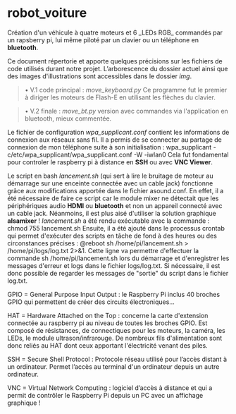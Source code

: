 # robot_voiture
Création d'un véhicule à quatre moteurs et 6 \_LEDs RGB\_ commandés par un rapsberry pi, lui même piloté par un clavier ou un téléphone en **bluetooth**.

Ce document répertorie et apporte quelques précisions sur les fichiers de code utilisés durant notre projet. L’arborescence du dossier actuel ainsi que des images d'illustrations sont accessibles dans le dossier *img*.
    
> • V.1 code principal : *move_keyboard.py*  Ce programme fut le premier à diriger les moteurs de Flash-E en utilisant les flèches du clavier.

> • V.2 finale : *move_bt.py* version avec commandes via l'application en bluetooth, mieux commentée.


Le fichier de configuration *wpa_supplicant.conf* contient les informations de connexion aux réseaux sans fil. Il a permis de se connecter au partage de connexion de mon téléphone suite à son initialisation : wpa_supplicant -c/etc/wpa_supplicant/wpa_supplicant.conf -W -iwlan0 Cela fut fondamental pour controler le raspberry pi à distance en **SSH** ou avec **VNC Viewer**.

Le script en bash *lancement.sh* (qui sert à lire le bruitage de moteur au démarrage sur une enceinte connectée avec un cable jack) fonctionne grâce aux modifications apportée dans le fichier asound.conf. En effet, il a été nécessaire de faire ce script car le module mixer ne détectait que les périphériques audio **HDMI** ou **bluetooth** et non un appareil connecté avec un cable jack. Néanmoins, il est plus aisé d'utiliser la solution graphique **alsamixer** ! *lancement.sh* a été rendu exécutable avec la commande : chmod 755 lancement.sh
Ensuite, il a été ajouté dans le processus crontab qui permet d'exécuter des scripts en tâche de fond à des heures ou des circonstances précises : @reboot sh /home/pi/lancement.sh > /home/pi/logs/log.txt 2>&1.  Cette ligne va permettre d'effectuer la commande sh /home/pi/lancement.sh lors du démarrage et d'enregistrer les messages d'erreur et logs dans le fichier logs/log.txt. Si nécessaire, il est donc possible de regarder les messages de "sortie" du script dans le fichier log.txt.

GPIO = General Purpose Input Output : le Raspberry Pi inclus 40 broches GPIO qui permettent de créer des circuits électroniques...

HAT = Hardware Attached on the Top : concerne la carte d'extension connectée au raspberry pi au niveau de toutes les broches GPIO. Est composé de résistances, de connectiques pour les moteurs, la caméra, les LEDs, le module ultrason/infrarouge. De nombreux fils d'alimentation sont donc reliés au HAT dont ceux apportant l'électricité venant des piles.

SSH = Secure Shell Protocol : Protocole réseau utilisé pour l’accès distant à un ordinateur. Permet l’accès au terminal d'un ordinateur depuis un autre ordinateur.

VNC = Virtual Network Computing : logiciel d’accès à distance et qui a permit de contrôler le Raspberry Pi depuis un PC avec un affichage graphique !
